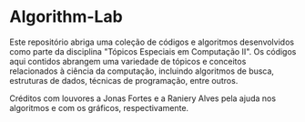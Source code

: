 # Algorithm-Lab
Este repositório abriga uma coleção de códigos e algoritmos desenvolvidos como parte da disciplina "Tópicos Especiais em Computação II". Os códigos aqui contidos abrangem uma variedade de tópicos e conceitos relacionados à ciência da computação, incluindo algoritmos de busca, estruturas de dados, técnicas de programação, entre outros.

Créditos com louvores a Jonas Fortes e a Raniery Alves pela ajuda nos algoritmos e com os gráficos, respectivamente. 
